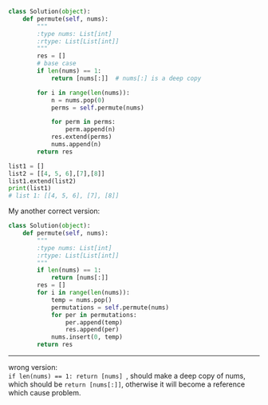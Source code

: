 
```python
class Solution(object):
    def permute(self, nums):
        """
        :type nums: List[int]
        :rtype: List[List[int]]
        """
        res = []
        # base case
        if len(nums) == 1:
            return [nums[:]]  # nums[:] is a deep copy

        for i in range(len(nums)):
            n = nums.pop(0)
            perms = self.permute(nums)

            for perm in perms:
                perm.append(n)
            res.extend(perms)
            nums.append(n)
        return res
```

```python
list1 = []
list2 = [[4, 5, 6],[7],[8]]
list1.extend(list2)
print(list1)
# list 1: [[4, 5, 6], [7], [8]]
```
My another correct version:
```python
class Solution(object):
    def permute(self, nums):
        """
        :type nums: List[int]
        :rtype: List[List[int]]
        """
        if len(nums) == 1:
            return [nums[:]]
        res = []
        for i in range(len(nums)):
            temp = nums.pop()
            permutations = self.permute(nums)
            for per in permutations:
                per.append(temp)
                res.append(per)
            nums.insert(0, temp)
        return res
```
___
wrong version:    
`if len(nums) == 1: return [nums] `, should make a deep copy of nums, which should be `return [nums[:]]`, otherwise it will become a reference which cause problem.


